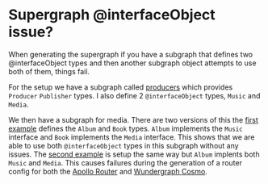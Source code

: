 # Supergraph @interfaceObject issue?

When generating the supergraph if you have a subgraph that defines two @interfaceObject types and then another subgraph
object attempts to use both of them, things fail.

For the setup we have a subgraph called [producers](graphs/producers.graphql) which provides `Producer` `Publisher` types.
I also define 2 `@interfaceObject` types, `Music` and `Media`.

We then have a subgraph for media. There are two versions of this the [first example](graphs/media.graphql) defines
the `Album` and `Book` types. `Album` implements the `Music` interface and `Book` implements the `Media` interface. This
shows that we are able to use both `@interfaceObject` types in this subgraph without any issues. The [second example](graphs/media-both.graphql)
is setup the same way but `Album` implents both `Music` and `Media`. This causes failures during the generation of
a router config for both the [Apollo Router](apollo/README.md) and [Wundergraph Cosmo](cosmo/README.md).
